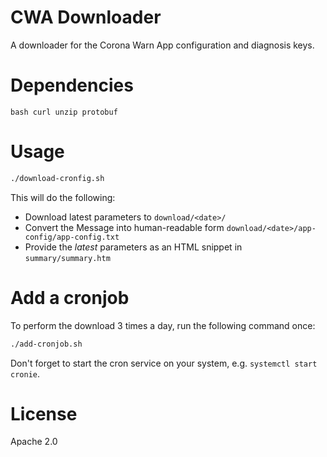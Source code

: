 CWA Downloader
==============

A downloader for the Corona Warn App configuration and diagnosis keys.

# Dependencies
```
bash curl unzip protobuf
```

# Usage
```sh
./download-cronfig.sh
```
This will do the following:

* Download latest parameters to ``download/<date>/``
* Convert the Message into human-readable form ``download/<date>/app-config/app-config.txt``
* Provide the *latest* parameters as an HTML snippet in ``summary/summary.htm``

# Add a cronjob
To perform the download 3 times a day, run the following command once:
```sh
./add-cronjob.sh
```
Don't forget to start the cron service on your system, e.g. ``systemctl start cronie``.

# License
Apache 2.0


